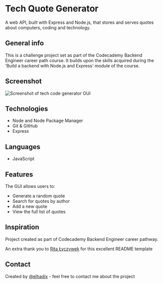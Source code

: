 # Tech Quote Generator

A web API, built with Express and Node.js, that stores and serves quotes about computers, coding and technology.

## General info

 This is a challenge project set as part of the Codecademy Backend Engineer career path course. It builds upon the skills acquired during the 'Build a backend with Node.js and Express' module of the course.

## Screenshot

![Screenshot of tech code generator GUI](Screenshot.png)

## Technologies

* Node and Node Package Manager
* Git & GitHub
* Express

## Languages

* JavaScript

## Features

The GUI allows users to:
* Generate a random quote
* Search for quotes by author
* Add a new quote
* View the full list of quotes

## Inspiration

Project created as part of Codecademy Backend Engineer career pathway.

An extra thank you to [Rita Łyczywek](https://www.flynerd.pl/) for this excellent README template

## Contact

Created by [@elhadjx](https://instagram/elhadj.x) - feel free to contact me about the project
